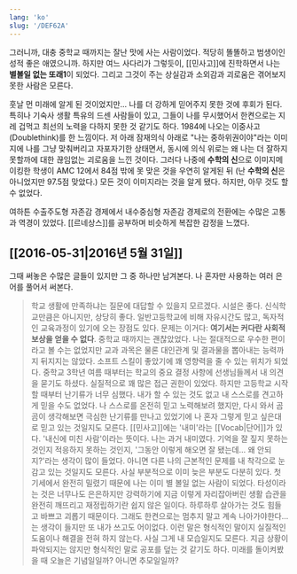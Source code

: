```yaml
---
lang: 'ko'
slug: '/DEF62A'
---
```


그러니까, 대충 중학교 때까지는 잘난 맛에 사는 사람이었다.
적당히 똘똘하고 범생이인 성적 좋은 애였으니까.
하지만 여느 사다리가 그렇듯이, [[민사고]]에 진학하면서 나는 **별볼일 없는 또래1**이 되었다.
그리고 그것이 주는 상실감과 소외감과 괴로움은 겪어보지 못한 사람은 모른다.

훗날 먼 미래에 알게 된 것이었지만... 나를 더 강하게 믿어주지 못한 것에 후회가 된다. 특히나 기숙사 생활 특유의 드센 사람들이 있고, 그들이 나를 무시했어서 한켠으로는 지레 겁먹고 최선의 노력을 다하지 못한 것 같기도 하다. 1984에 나오는 이중사고(Doublethink)를 한 느낌이다. 저 아래 잠재의식 아래로 "나는 중하위권이야"라는 이미지에 나를 그냥 맞춰버리고 자포자기한 상태면서, 동시에 의식 위로는 왜 나는 더 잘하지 못할까에 대한 끊임없는 괴로움을 느낀 것이다. 그러다 나중에 **수학의 신**으로 이미지메이킹한 학생이 AMC 12에서 84점 밖에 못 맞은 것을 우연히 알게된 뒤 (난 **수학의 신**은 아니었지만 97.5점 맞았다.) 모든 것이 이미지라는 것을 알게 됐다. 하지만, 아무 것도 할 수 없었다.

여하튼 수출주도형 자존감 경제에서 내수중심형 자존감 경제로의 전환에는 수많은 고통과 역경이 있었다. [[르네상스]]를 공부하며 비슷하게 복잡한 감정을 느꼈다.

## [[2016-05-31|2016년 5월 31일]]

그때 써놓은 수많은 글들이 있지만 그 중 하나만 남겨본다. 나 혼자만 사용하는 여러 은어를 풀어서 써본다.

> 학교 생활에 만족하냐는 질문에 대답할 수 있을지 모르겠다. 시설은 좋다. 신식학교만큼은 아니지만, 상당히 좋다. 일반고등학교에 비해 자유시간도 많고, 독자적인 교육과정이 있기에 오는 장점도 있다. 문제는 이거다: **여기서는 커다란 사회적 보상을 얻을 수 없다**. 중학교 때까지는 괜찮았었다. 나는 절대적으로 우수한 편이라고 볼 수는 없었지만 교과 과목은 물론 대인관계 및 결과물을 뽑아내는 능력까지 뒤지지는 않았다. 소프트 스킬이 좋았기에 꽤 영향력을 줄 수 있는 위치가 되었다. 중학교 3학년 여름 때부터는 학교의 중요 결정 사항에 선생님들께서 내 의견을 묻기도 하셨다. 실질적으로 꽤 많은 접근 권한이 있었다. 하지만 고등학교 시작할 때부터 난기류가 너무 심했다. 내가 할 수 있는 것도 없고 내 스스로를 견고하게 믿을 수도 없었다. 나 스스로를 온전히 믿고 노력해보려 했지만, 다시 와서 곰곰이 생각해보면 극심한 난기류를 만나고 있었기에 나 혼자 그렇게 믿고 싶은대로 믿고 있는 것일지도 모른다. [[민사고]]에는 '내미'라는 [[Vocab|단어]]가 있다. '내신에 미친 사람'이라는 뜻이다. 나는 과거 내미였다. 기억을 잘 짚지 못하는 것인지 적응하지 못하는 것인지, '그동안 이렇게 해오면 잘 됐는데... 왜 안되지?'라는 생각이 많이 들었다. 아니면 다른 나의 근본적인 문제를 내 착각으로 눈감고 있는 것일지도 모른다. 사실 부분적으로 이미 늦은 부분도 다분히 있다. 첫 기세에서 완전히 밀렸기 때문에 나는 이미 별 볼일 없는 사람이 되었다. 타성이라는 것은 너무나도 은은하지만 강력하기에 지금 이렇게 자리잡아버린 생활 습관을 완전히 깨뜨리고 재정립하기란 쉽지 않은 일이다. 하루하루 살아가는 것도 힘들고 바쁘고 괴롭기 때문이다. 그래도 한켠으로는 멈추지 말고 계속 나아가야한다...는 생각이 들지만 또 내가 쓰고도 어이없다. 이런 말은 형식적인 말이지 실질적인 도움이나 해결을 전혀 하지 않는다. 사실 그게 내 모습일지도 모른다. 지금 상황이 파악되지는 않지만 형식적인 말로 공포를 덮는 것 같기도 하다. 미래를 돌이켜봤을 때 오늘은 기념일일까? 아니면 추모일일까?
